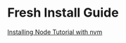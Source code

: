 # Fresh Install Guide

[Installing Node Tutorial with nvm](https://dev.to/lobo_tuerto/how-to-install-nodejs-in-manjaro-linux--5ha4
)

